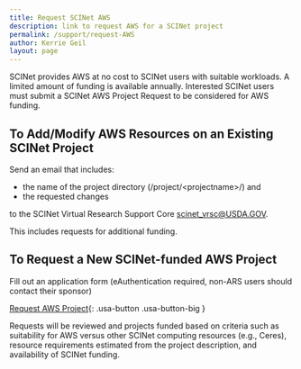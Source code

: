 ```yaml
---
title: Request SCINet AWS
description: link to request AWS for a SCINet project
permalink: /support/request-AWS
author: Kerrie Geil
layout: page
---
```


SCINet provides AWS at no cost to SCINet users with suitable workloads. A limited amount of funding is available annually. Interested SCINet users must submit a SCINet AWS Project Request to be considered for AWS funding.

## To Add/Modify AWS Resources on an Existing SCINet Project 
Send an email that includes:
* the name of the project directory (/project/\<projectname>/) and 
* the requested changes

to the SCINet Virtual Research Support Core [scinet_vrsc@USDA.GOV](mailto:scinet_vrsc@USDA.GOV?subject=add%20AWS%20to%20SCINet%20project). 

This includes requests for additional funding.


## To Request a New SCINet-funded AWS Project 
Fill out an application form (eAuthentication required, non-ARS users should contact their sponsor)

[Request AWS Project](https://e.arsnet.usda.gov/sites/OCIO/scinet/accounts/SitePages/SCINet-AWS-Project-Request.aspx){: .usa-button .usa-button-big }

Requests will be reviewed and projects funded based on criteria such as suitability for AWS versus other SCINet computing resources (e.g., Ceres), resource requirements estimated from the project description, and availability of SCINet funding.

